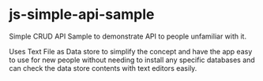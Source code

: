 # js-simple-api-sample
Simple CRUD API Sample to demonstrate API to people unfamiliar with it.

Uses Text File as Data store to simplify the concept and have the app easy to use for new people without needing to install any specific databases and can check the data store contents with text editors easily.

